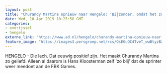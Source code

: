 ```yaml
---
layout: post
title: "Churandy Martina opnieuw naar Hengelo: ‘Bijzonder, omdat het zo gewoon is’"
date: Wed, 10 Apr 2019 10:25:58 GMT
categories: 
- overijssel 
- hengelo 
externe_link: "https://www.ad.nl/hengelo/churandy-martina-opnieuw-naar-hengelo-bijzonder-omdat-het-zo-gewoon-is~af9800ad/"
feature_image: "https://images3.persgroep.net/rcs/QsEGuQC4TveT_wwBtyzBZlbTtiE/diocontent/107296880/_fitwidth/400/?appId=21791a8992982cd8da851550a453bd7f&quality=0.7"
---
```


HENGELO - Die lach. Dat eeuwig positief zijn. Het maakt Churandy Martina zo geliefd. Alleen al daarom is Hans Kloosterman zelf 'zo blij' dat de sprinter weer meedoet aan de FBK Games.
